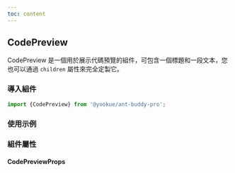 ```yaml
---
toc: content
---
```


## CodePreview

CodePreview 是一個用於展示代碼預覽的組件，可包含一個標題和一段文本，您也可以通過 `children` 屬性來完全定製它。

### 導入組件

```jsx | pure
import {CodePreview} from '@yookue/ant-buddy-pro';
```

### 使用示例

<code src="./demo.zh-TW.tsx"></code>

### 組件屬性

#### CodePreviewProps

<API src="@/layout/CodePreview/index.tsx" hideTitle></API>
